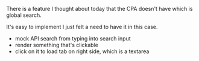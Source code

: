 There is a feature I thought about today that the CPA doesn't have which is global search.

It's easy to implement I just felt a need to have it in this case.

- mock API search from typing into search input
- render something that's clickable
- click on it to load tab on right side, which is a textarea

